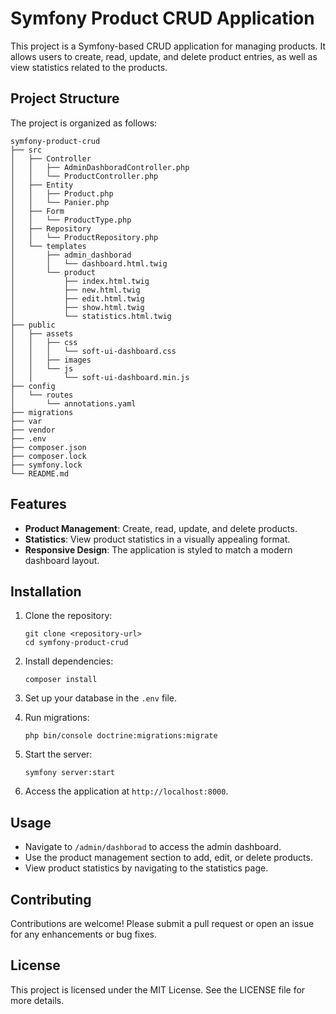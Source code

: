 # Symfony Product CRUD Application

This project is a Symfony-based CRUD application for managing products. It allows users to create, read, update, and delete product entries, as well as view statistics related to the products.

## Project Structure

The project is organized as follows:

```
symfony-product-crud
├── src
│   ├── Controller
│   │   ├── AdminDashboradController.php
│   │   └── ProductController.php
│   ├── Entity
│   │   ├── Product.php
│   │   └── Panier.php
│   ├── Form
│   │   └── ProductType.php
│   ├── Repository
│   │   └── ProductRepository.php
│   └── templates
│       ├── admin_dashborad
│       │   └── dashboard.html.twig
│       └── product
│           ├── index.html.twig
│           ├── new.html.twig
│           ├── edit.html.twig
│           ├── show.html.twig
│           └── statistics.html.twig
├── public
│   ├── assets
│   │   ├── css
│   │   │   └── soft-ui-dashboard.css
│   │   ├── images
│   │   └── js
│   │       └── soft-ui-dashboard.min.js
├── config
│   └── routes
│       └── annotations.yaml
├── migrations
├── var
├── vendor
├── .env
├── composer.json
├── composer.lock
├── symfony.lock
└── README.md
```

## Features

- **Product Management**: Create, read, update, and delete products.
- **Statistics**: View product statistics in a visually appealing format.
- **Responsive Design**: The application is styled to match a modern dashboard layout.

## Installation

1. Clone the repository:
   ```
   git clone <repository-url>
   cd symfony-product-crud
   ```

2. Install dependencies:
   ```
   composer install
   ```

3. Set up your database in the `.env` file.

4. Run migrations:
   ```
   php bin/console doctrine:migrations:migrate
   ```

5. Start the server:
   ```
   symfony server:start
   ```

6. Access the application at `http://localhost:8000`.

## Usage

- Navigate to `/admin/dashborad` to access the admin dashboard.
- Use the product management section to add, edit, or delete products.
- View product statistics by navigating to the statistics page.

## Contributing

Contributions are welcome! Please submit a pull request or open an issue for any enhancements or bug fixes.

## License

This project is licensed under the MIT License. See the LICENSE file for more details.